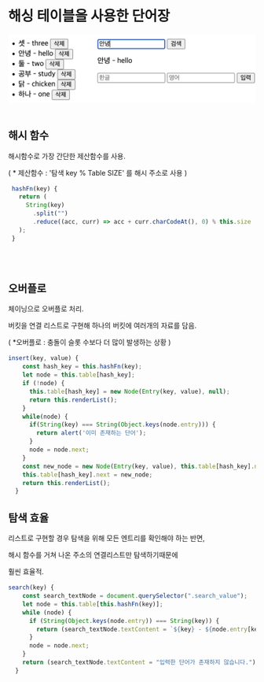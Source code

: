 # 해싱 테이블을 사용한 단어장

<img src="./해시단어장.png" />

<br>
<br>

## 해시 함수

해시함수로 가장 간단한 제산함수를 사용.

( \* 제산함수 : '탐색 key % Table SIZE' 를 해시 주소로 사용 )

```jsx
 hashFn(key) {
   return (
     String(key)
       .split("")
       .reduce((acc, curr) => acc + curr.charCodeAt(), 0) % this.size
   );
 }
```

<br>
<br>

## 오버플로

체이닝으로 오버플로 처리.

버킷을 연결 리스트로 구현해 하나의 버킷에 여러개의 자료를 담음.

( \*오버플로 : 충돌이 슬롯 수보다 더 많이 발생하는 상황 )

```jsx
insert(key, value) {
    const hash_key = this.hashFn(key);
    let node = this.table[hash_key];
    if (!node) {
      this.table[hash_key] = new Node(Entry(key, value), null);
      return this.renderList();
    }
    while(node) {
      if(String(key) === String(Object.keys(node.entry))) {
        return alert('이미 존재하는 단어');
      }
      node = node.next;
    }
    const new_node = new Node(Entry(key, value), this.table[hash_key].next);
    this.table[hash_key].next = new_node;
    return this.renderList();
  }
```

## 탐색 효율

리스트로 구현할 경우 탐색을 위해 모든 엔트리를 확인해야 하는 반면,

해시 함수를 거쳐 나온 주소의 연결리스트만 탐색하기때문에

훨씬 효율적.

```jsx
search(key) {
    const search_textNode = document.querySelector(".search_value");
    let node = this.table[this.hashFn(key)];
    while (node) {
      if (String(Object.keys(node.entry)) === String(key)) {
        return (search_textNode.textContent = `${key} - ${node.entry[key]}`);
      }
      node = node.next;
    }
    return (search_textNode.textContent = "입력한 단어가 존재하지 않습니다.");
  }
```